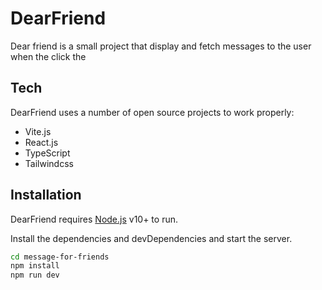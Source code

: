 # DearFriend

Dear friend is a small project that display and fetch messages to the user when the click the

## Tech

DearFriend uses a number of open source projects to work properly:

- Vite.js
- React.js
- TypeScript
- Tailwindcss

## Installation

DearFriend requires [Node.js](https://nodejs.org/) v10+ to run.

Install the dependencies and devDependencies and start the server.

```sh
cd message-for-friends
npm install
npm run dev
```
